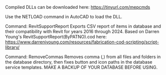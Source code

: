 Compiled DLLs can be downloaded here:
https://tinyurl.com/mepcmds

Use the NETLOAD command in AutoCAD to load the DLL.

Command: RevitSupportReport
Exports CSV report of items in database and their compatibility with Revit for years 2016 through 2024. Based on Darren Young's RevitSupportReport(ByPATNO).cod here:
https://www.darrenjyoung.com/resources/fabrication-cod-scripting/script-library/

Command: RemoveCommas
Removes comma (,) from all files and folders in the database directory, then fixes button and icon paths in the database service templates. MAKE A BACKUP OF YOUR DATABASE BEFORE USING.
